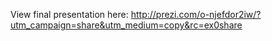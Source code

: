 View final presentation here:
http://prezi.com/o-njefdor2iw/?utm_campaign=share&utm_medium=copy&rc=ex0share
